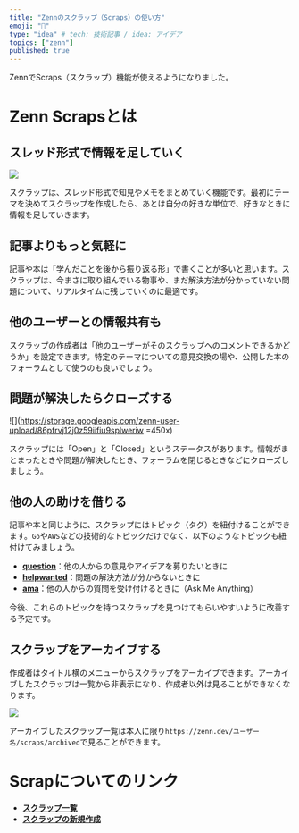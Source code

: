 ```yaml
---
title: "Zennのスクラップ（Scraps）の使い方"
emoji: "📑"
type: "idea" # tech: 技術記事 / idea: アイデア
topics: ["zenn"]
published: true
---
```


ZennでScraps（スクラップ）機能が使えるようになりました。

# Zenn Scrapsとは


## スレッド形式で情報を足していく

![](https://storage.googleapis.com/zenn-user-upload/8mal7k3jajdjp8cqnlbzaz9l5o23)



スクラップは、スレッド形式で知見やメモをまとめていく機能です。最初にテーマを決めてスクラップを作成したら、あとは自分の好きな単位で、好きなときに情報を足していきます。

## 記事よりもっと気軽に
記事や本は「学んだことを後から振り返る形」で書くことが多いと思います。スクラップは、今まさに取り組んでいる物事や、まだ解決方法が分かっていない問題について、リアルタイムに残していくのに最適です。

## 他のユーザーとの情報共有も

スクラップの作成者は「他のユーザーがそのスクラップへのコメントできるかどうか」を設定できます。特定のテーマについての意見交換の場や、公開した本のフォーラムとして使うのも良いでしょう。

## 問題が解決したらクローズする

![](https://storage.googleapis.com/zenn-user-upload/86pfrvj12j0z59iifiu9splweriw =450x)

スクラップには「Open」と「Closed」というステータスがあります。情報がまとまったときや問題が解決したとき、フォーラムを閉じるときなどにクローズしましょう。


## 他の人の助けを借りる
記事や本と同じように、スクラップにはトピック（タグ）を紐付けることができます。`Go`や`AWS`などの技術的なトピックだけでなく、以下のようなトピックも紐付けてみましょう。

- **[question](https://zenn.dev/topics/question/scraps)**：他の人からの意見やアイデアを募りたいときに
- **[helpwanted](https://zenn.dev/topics/helpwanted/scraps)**：問題の解決方法が分からないときに
- **[ama](https://zenn.dev/topics/ama/scraps)**：他の人からの質問を受け付けるときに（Ask Me Anything）

今後、これらのトピックを持つスクラップを見つけてもらいやすいように改善する予定です。

## スクラップをアーカイブする

作成者はタイトル横のメニューからスクラップをアーカイブできます。アーカイブしたスクラップは一覧から非表示になり、作成者以外は見ることができなくなります。


![](https://storage.googleapis.com/zenn-user-upload/cicb0rai8izx01rsl7bni644gbug)

アーカイブしたスクラップ一覧は本人に限り`https://zenn.dev/ユーザー名/scraps/archived`で見ることができます。



# Scrapについてのリンク

- **[スクラップ一覧](https://zenn.dev/scraps)**
- **[スクラップの新規作成](https://zenn.dev/scraps/new)**


